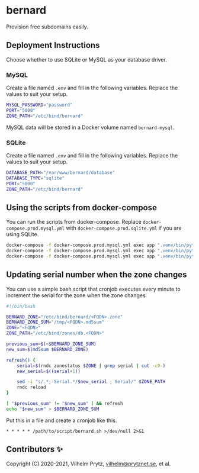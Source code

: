 # bernard

Provision free subdomains easily.

## Deployment Instructions

Choose whether to use SQLite or MySQL as your database driver.

### MySQL

Create a file named `.env` and fill in the following variables. Replace the values to suit your setup.

```bash
MYSQL_PASSWORD="password"
PORT="5000"
ZONE_PATH="/etc/bind/bernard"
```

MySQL data will be stored in a Docker volume named `bernard-mysql`.

### SQLite

Create a file named `.env` and fill in the following variables. Replace the values to suit your setup.

```bash
DATABASE_PATH="/var/www/bernard/database"
DATABASE_TYPE="sqlite"
PORT="5000"
ZONE_PATH="/etc/bind/bernard"
```

## Using the scripts from docker-compose

You can run the scripts from docker-compose. Replace `docker-compose.prod.mysql.yml` with `docker-compose.prod.sqlite.yml` if you are using SQLite.

```bash
docker-compose -f docker-compose.prod.mysql.yml exec app ".venv/bin/python" "scripts/create_zone.py"
docker-compose -f docker-compose.prod.mysql.yml exec app ".venv/bin/python" "scripts/ban_ip.py"
docker-compose -f docker-compose.prod.mysql.yml exec app ".venv/bin/python" "scripts/ban_record.py"
```

## Updating serial number when the zone changes

You can use a simple bash script that cronjob executes every minute to increment the serial for the zone when the zone changes.

```bash
#!/bin/bash

BERNARD_ZONE="/etc/bind/bernard/<FQDN>.zone"
BERNARD_ZONE_SUM="/tmp/<FQDN>.md5sum"
ZONE="<FQDN>"
ZONE_PATH="/etc/bind/zones/db.<FQDN>"

previous_sum=$(<$BERNARD_ZONE_SUM)
new_sum=$(md5sum $BERNARD_ZONE)

refresh() {
    serial=$(rndc zonestatus $ZONE | grep serial | cut -c9-)
    new_serial=$((serial+1))

    sed -i "s/.*; Serial.*/$new_serial ; Serial/" $ZONE_PATH
    rndc reload
}

[ "$previous_sum" != "$new_sum" ] && refresh
echo "$new_sum" > $BERNARD_ZONE_SUM
```

Put this in a file and create a cronjob like this.

```cron
* * * * * /path/to/script/bernard.sh >/dev/null 2>&1
```

## Contributors ✨

Copyright (C) 2020-2021, Vilhelm Prytz, <vilhelm@prytznet.se>, et al.
